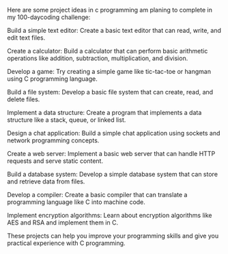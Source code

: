 Here are some project ideas in c programming am planing to complete in my 100-daycoding  challenge:

Build a simple text editor: Create a basic text editor that can read, write, and edit text files.

Create a calculator: Build a calculator that can perform basic arithmetic operations like addition, subtraction, multiplication, and division.

Develop a game: Try creating a simple game like tic-tac-toe or hangman using C programming language.

Build a file system: Develop a basic file system that can create, read, and delete files.

Implement a data structure: Create a program that implements a data structure like a stack, queue, or linked list.

Design a chat application: Build a simple chat application using sockets and network programming concepts.

Create a web server: Implement a basic web server that can handle HTTP requests and serve static content.

Build a database system: Develop a simple database system that can store and retrieve data from files.

Develop a compiler: Create a basic compiler that can translate a programming language like C into machine code.

Implement encryption algorithms: Learn about encryption algorithms like AES and RSA and implement them in C.

These projects can help you improve your programming skills and give you practical experience with C programming.
